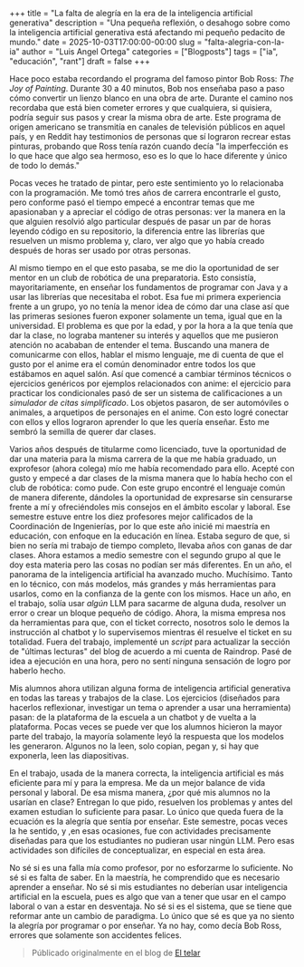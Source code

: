 +++
title = "La falta de alegría en la era de la inteligencia artificial generativa"
description = "Una pequeña reflexión, o desahogo sobre como la inteligencia artificial generativa está afectando mi pequeño pedacito de mundo."
date = 2025-10-03T17:00:00-00:00
slug = "falta-alegria-con-la-ia"
author = "Luis Angel Ortega"
categories = ["Blogposts"]
tags = ["ia", "educación", "rant"]
draft = false
+++

Hace poco estaba recordando el programa del famoso pintor Bob Ross: _The Joy of Painting_. Durante 30 a 40 minutos, Bob nos enseñaba paso a paso cómo convertir un lienzo blanco en una obra de arte. Durante el camino nos recordaba que está bien cometer errores y que cualquiera, si quisiera, podría seguir sus pasos y crear la misma obra de arte. Este programa de origen americano se transmitía en canales de televisión públicos en aquel país, y en Reddit hay testimonios de personas que sí lograron recrear estas pinturas, probando que Ross tenía razón cuando decía "la imperfección es lo que hace que algo sea hermoso, eso es lo que lo hace diferente y único de todo lo demás."

Pocas veces he tratado de pintar, pero este sentimiento yo lo relacionaba con la programación. Me tomó tres años de carrera encontrarle el gusto, pero conforme pasó el tiempo empecé a encontrar temas que me apasionaban y a apreciar el código de otras personas: ver la manera en la que alguien resolvió algo particular después de pasar un par de horas leyendo código en su repositorio, la diferencia entre las librerías que resuelven un mismo problema y, claro, ver algo que yo había creado después de horas ser usado por otras personas.

Al mismo tiempo en el que esto pasaba, se me dio la oportunidad de ser mentor en un club de robótica de una preparatoria. Esto consistía, mayoritariamente, en enseñar los fundamentos de programar con Java y a usar las librerías que necesitaba el robot. Esa fue mi primera experiencia frente a un grupo, yo no tenía la menor idea de cómo dar una clase así que las primeras sesiones fueron exponer solamente un tema, igual que en la universidad. El problema es que por la edad, y por la hora a la que tenía que dar la clase, no lograba mantener su interés y aquellos que me pusieron atención no acababan de entender el tema. Buscando una manera de comunicarme con ellos, hablar el mismo lenguaje, me di cuenta de que el gusto por el anime era el común denominador entre todos los que estábamos en aquel salón. Así que comencé a cambiar términos técnicos o ejercicios genéricos por ejemplos relacionados con anime: el ejercicio para practicar los condicionales pasó de ser un sistema de calificaciones a un _simulador de citas simplificado_. Los objetos pasaron, de ser automóviles o animales, a arquetipos de personajes en el anime. Con esto logré conectar con ellos y ellos lograron aprender lo que les quería enseñar. Esto me sembró la semilla de querer dar clases.

Varios años después de titularme como licenciado, tuve la oportunidad de dar una materia para la misma carrera de la que me había graduado, un exprofesor (ahora colega) mío me había recomendado para ello. Acepté con gusto y empecé a dar clases de la misma manera que lo había hecho con el club de robótica: como pude. Con este grupo encontré el lenguaje común de manera diferente, dándoles la oportunidad de expresarse sin censurarse frente a mí y ofreciéndoles mis consejos en el ámbito escolar y laboral. Ese semestre estuve entre los diez profesores mejor calificados de la Coordinación de Ingenierías, por lo que este año inicié mi maestría en educación, con enfoque en la educación en línea. Estaba seguro de que, si bien no sería mi trabajo de tiempo completo, llevaba años con ganas de dar clases. Ahora estamos a medio semestre con el segundo grupo al que le doy esta materia pero las cosas no podían ser más diferentes.
En un año, el panorama de la inteligencia artificial ha avanzado mucho. Muchísimo. Tanto en lo técnico, con más modelos, más grandes y más herramientas para usarlos, como en la confianza de la gente con los mismos. Hace un año, en el trabajo, solía usar _algún_ LLM para sacarme de alguna duda, resolver un error o crear un bloque pequeño de código. Ahora, la misma empresa nos da herramientas para que, con el ticket correcto, nosotros solo le demos la instrucción al chatbot y lo supervisemos mientras él resuelve el ticket en su totalidad. Fuera del trabajo, implementé un _script_ para actualizar la sección de "últimas lecturas" del blog de acuerdo a mi cuenta de Raindrop. Pasé de idea a ejecución en una hora, pero no sentí ninguna sensación de logro por haberlo hecho.

Mis alumnos ahora utilizan alguna forma de inteligencia artificial generativa en todas las tareas y trabajos de la clase. Los ejercicios (diseñados para hacerlos reflexionar, investigar un tema o aprender a usar una herramienta) pasan: de la plataforma de la escuela a un chatbot y de vuelta a la plataforma. Pocas veces se puede ver que los alumnos  hicieron la mayor parte del trabajo, la mayoría solamente leyó la respuesta que los modelos les generaron. Algunos no la leen, solo copian, pegan y, si hay que exponerla, leen las diapositivas.

En el trabajo, usada de la manera correcta, la inteligencia artificial es más eficiente para mí y para la empresa. Me da un mejor balance de vida personal y laboral. De esa misma manera, ¿por qué mis alumnos no la usarían en clase? Entregan lo que pido, resuelven los problemas y antes del examen estudian lo suficiente para pasar. Lo único que queda fuera de la ecuación es la alegría que sentía por enseñar. Este semestre, pocas veces la he sentido, y ,en esas ocasiones, fue con actividades precisamente diseñadas para que los estudiantes no pudieran usar ningún LLM. Pero esas actividades son difíciles de conceptualizar, en especial en esta área.

No sé si es una falla mía como profesor, por no esforzarme lo suficiente. No sé si es falta de saber. En la maestría, he comprendido que es necesario aprender a enseñar. No sé si mis estudiantes no deberían usar inteligencia artificial en la escuela, pues es algo que van a tener que usar en el campo laboral o van a estar en desventaja. No sé si es el sistema, que se tiene que reformar ante un cambio de paradigma. Lo único que sé es que ya no siento la alegría por programar o por enseñar. Ya no hay, como decía Bob Ross, errores que solamente son accidentes felices.


> Públicado originalmente en el blog de [El telar](https://eltelar.xyz/blog/falta-alegria-con-la-ia/)
